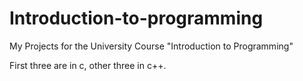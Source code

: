 # Introduction-to-programming
My Projects for the University Course "Introduction to Programming"

First three are in c, other three in c++.